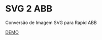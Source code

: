 # SVG 2 ABB

Conversão de Imagem SVG para Rapid ABB

[DEMO](https://rafahcsilva.github.io/svg2abb/)
